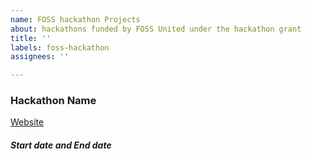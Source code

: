 ```yaml
---
name: FOSS hackathon Projects
about: hackathons funded by FOSS United under the hackathon grant
title: ''
labels: foss-hackathon
assignees: ''

---
```


### Hackathon Name
[Website]()
##### Start date and End date
